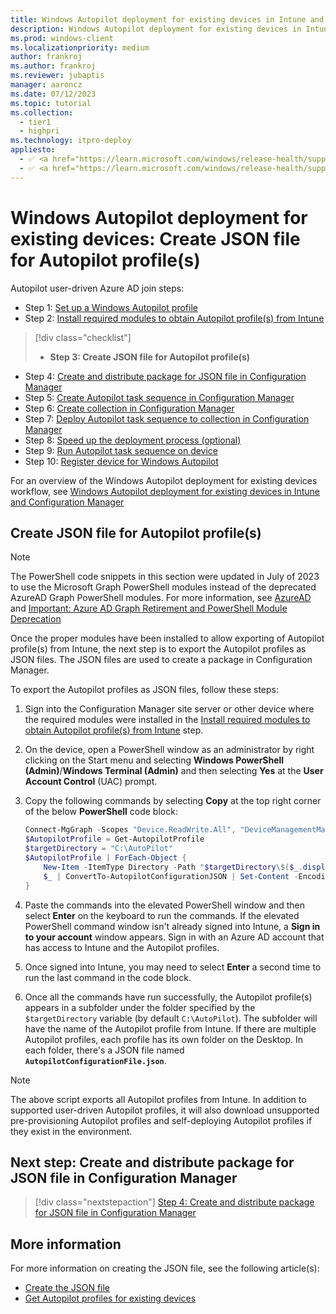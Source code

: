 ```yaml
---
title: Windows Autopilot deployment for existing devices in Intune and Configuration Manager - Step 3 of 10 - Create JSON file for Autopilot profile(s)
description: Windows Autopilot deployment for existing devices in Intune and Configuration Manager - Step 3 of 10 - Create JSON file for Autopilot profile(s).
ms.prod: windows-client
ms.localizationpriority: medium
author: frankroj
ms.author: frankroj
ms.reviewer: jubaptis
manager: aaroncz
ms.date: 07/12/2023
ms.topic: tutorial
ms.collection: 
  - tier1
  - highpri
ms.technology: itpro-deploy
appliesto:
  - ✅ <a href="https://learn.microsoft.com/windows/release-health/supported-versions-windows-client" target="_blank">Windows 11</a>
  - ✅ <a href="https://learn.microsoft.com/windows/release-health/supported-versions-windows-client" target="_blank">Windows 10</a>
---
```


# Windows Autopilot deployment for existing devices: Create JSON file for Autopilot profile(s)

Autopilot user-driven Azure AD join steps:
- Step 1: [Set up a Windows Autopilot profile](setup-autopilot-profile.md)
- Step 2: [Install required modules to obtain Autopilot profile(s) from Intune](install-modules.md)
> [!div class="checklist"]
> - **Step 3: Create JSON file for Autopilot profile(s)**
- Step 4: [Create and distribute package for JSON file in Configuration Manager](create-json-package.md)
- Step 5: [Create Autopilot task sequence in Configuration Manager](create-autopilot-task-sequence.md)
- Step 6: [Create collection in Configuration Manager](create-collection.md)
- Step 7: [Deploy Autopilot task sequence to collection in Configuration Manager](deploy-autopilot-task-sequence.md)
- Step 8: [Speed up the deployment process (optional)](speed-up-deployment.md)
- Step 9: [Run Autopilot task sequence on device](run-autopilot-task-sequence.md)
- Step 10: [Register device for Windows Autopilot](register-device.md)

For an overview of the Windows Autopilot deployment for existing devices workflow, see [Windows Autopilot deployment for existing devices in Intune and Configuration Manager](existing-devices-workflow.md#workflow)

## Create JSON file for Autopilot profile(s)

> [!NOTE]
>
> The PowerShell code snippets in this section were updated in July of 2023 to use the Microsoft Graph PowerShell modules instead of the deprecated AzureAD Graph PowerShell modules. For more information, see [AzureAD](/powershell/module/azuread/) and [Important: Azure AD Graph Retirement and PowerShell Module Deprecation](https://techcommunity.microsoft.com/t5/microsoft-entra-azure-ad-blog/important-azure-ad-graph-retirement-and-powershell-module/ba-p/3848270)

Once the proper modules have been installed to allow exporting of Autopilot profile(s) from Intune, the next step is to export the Autopilot profiles as JSON files. The JSON files are used to create a package in Configuration Manager.

To export the Autopilot profiles as JSON files, follow these steps:

1. Sign into the Configuration Manager site server or other device where the required modules were installed in the [Install required modules to obtain Autopilot profile(s) from Intune](install-modules.md) step.

1. On the device, open a PowerShell window as an administrator by right clicking on the Start menu and selecting **Windows PowerShell (Admin)**/**Windows Terminal (Admin)** and then selecting **Yes** at the **User Account Control** (UAC) prompt.

1. Copy the following commands by selecting **Copy** at the top right corner of the below **PowerShell** code block:

    ```powershell
    Connect-MgGraph -Scopes "Device.ReadWrite.All", "DeviceManagementManagedDevices.ReadWrite.All", "DeviceManagementServiceConfig.ReadWrite.All", "Domain.ReadWrite.All", "Group.ReadWrite.All", "GroupMember.ReadWrite.All", "User.Read"
    $AutopilotProfile = Get-AutopilotProfile
    $targetDirectory = "C:\AutoPilot"
    $AutopilotProfile | ForEach-Object {
        New-Item -ItemType Directory -Path "$targetDirectory\$($_.displayName)"
        $_ | ConvertTo-AutopilotConfigurationJSON | Set-Content -Encoding Ascii "$targetDirectory\$($_.displayName)\AutopilotConfigurationFile.json"
    }
    ```

1. Paste the commands into the elevated PowerShell window and then select **Enter** on the keyboard to run the commands. If the elevated PowerShell command window isn't already signed into Intune, a **Sign in to your account** window appears. Sign in with an Azure AD account that has access to Intune and the Autopilot profiles.

1. Once signed into Intune, you may need to select **Enter** a second time to run the last command in the code block.

1. Once all the commands have run successfully, the Autopilot profile(s) appears in a subfolder under the folder specified by the `$targetDirectory` variable (by default `C:\AutoPilot`). The subfolder will have the name of the Autopilot profile from Intune. If there are multiple Autopilot profiles, each profile has its own folder on the Desktop. In each folder, there's a JSON file named **`AutopilotConfigurationFile.json`**.

> [!NOTE]
>
> The above script exports all Autopilot profiles from Intune. In addition to supported user-driven Autopilot profiles, it will also download unsupported pre-provisioning Autopilot profiles and self-deploying Autopilot profiles if they exist in the environment.

## Next step: Create and distribute package for JSON file in Configuration Manager

> [!div class="nextstepaction"]
> [Step 4: Create and distribute package for JSON file in Configuration Manager](create-json-package.md)

## More information

For more information on creating the JSON file, see the following article(s):

- [Create the JSON file](/mem/autopilot/existing-devices#create-the-json-file)
- [Get Autopilot profiles for existing devices](/mem/autopilot/existing-devices#get-autopilot-profiles-for-existing-devices)
